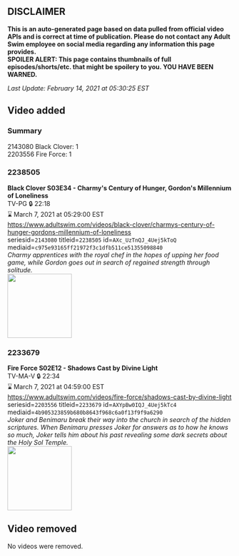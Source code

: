 ## DISCLAIMER
**This is an auto-generated page based on data pulled from official video APIs and is correct at time of publication. Please do not contact any Adult Swim employee on social media regarding any information this page provides.**  
**SPOILER ALERT: This page contains thumbnails of full episodes/shorts/etc. that might be spoilery to you. YOU HAVE BEEN WARNED.**  

_Last Update: February 14, 2021 at 05:30:25 EST_
## Video added
### Summary
2143080 Black Clover: 1  
2203556 Fire Force: 1  
### 2238505
**Black Clover S03E34 - Charmy's Century of Hunger, Gordon's Millennium of Loneliness**  
TV-PG 🔒 22:18  
⌛ March 7, 2021 at 05:29:00 EST  
https://www.adultswim.com/videos/black-clover/charmys-century-of-hunger-gordons-millennium-of-loneliness  
seriesid=`2143080` titleid=`2238505` id=`AXc_UzTnQJ_4Uej5kToQ` mediaid=`c975e93165ff21972f3c1dfb511ce51355098840`  
_Charmy apprentices with the royal chef in the hopes of upping her food game, while Gordon goes out in search of regained strength through solitude._  
<a href="https://media.cdn.adultswim.com/uploads/20210126/thumbnails/2_211261032210-BlackClover_137_ChammyCenturyOfHunger.jpg"><img src="https://media.cdn.adultswim.com/uploads/20210126/thumbnails/2_211261032210-BlackClover_137_ChammyCenturyOfHunger.jpg" height="144px" /></a>
### 2233679
**Fire Force S02E12 - Shadows Cast by Divine Light**  
TV-MA-V 🔒 22:34  
⌛ March 7, 2021 at 04:59:00 EST  
https://www.adultswim.com/videos/fire-force/shadows-cast-by-divine-light  
seriesid=`2203556` titleid=`2233679` id=`AXYpBw0IQJ_4Uej5kTc4` mediaid=`4b905323859b680b8643f968c6a0f13f9f9a6290`  
_Joker and Benimaru break their way into the church in search of the hidden scriptures. When Benimaru presses Joker for answers as to how he knows so much, Joker tells him about his past revealing some dark secrets about the Holy Sol Temple._  
<a href="https://media.cdn.adultswim.com/uploads/20201203/thumbnails/2_20123934538-FireForce2_036.jpg"><img src="https://media.cdn.adultswim.com/uploads/20201203/thumbnails/2_20123934538-FireForce2_036.jpg" height="144px" /></a>
## Video removed
No videos were removed.  
